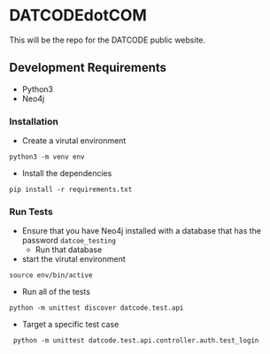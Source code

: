 # DATCODEdotCOM

This will be the repo for the DATCODE public website.

## Development Requirements

* Python3
* Neo4j

### Installation

* Create a virutal environment

```
python3 -m venv env
```

* Install the dependencies

```
pip install -r requirements.txt
```

### Run Tests

* Ensure that you have Neo4j installed with a database that has the password `datcoe_testing`
    * Run that database
* start the virutal environment

```
source env/bin/active
```

* Run all of the tests

```
python -m unittest discover datcode.test.api
```

* Target a specific test case

```
 python -m unittest datcode.test.api.controller.auth.test_login
```
